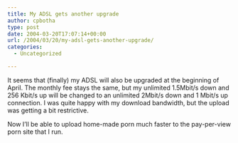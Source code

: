 ```yaml
---
title: My ADSL gets another upgrade
author: cpbotha
type: post
date: 2004-03-20T17:07:14+00:00
url: /2004/03/20/my-adsl-gets-another-upgrade/
categories:
  - Uncategorized

---
```

It seems that (finally) my ADSL will also be upgraded at the beginning of April. The monthly fee stays the same, but my unlimited 1.5Mbit/s down and 256 Kbit/s up will be changed to an unlimited 2Mbit/s down and 1 Mbit/s up connection. I was quite happy with my download bandwidth, but the upload was getting a bit restrictive.

Now I&#8217;ll be able to upload home-made porn much faster to the pay-per-view porn site that I run.
